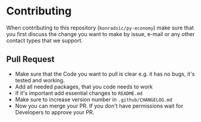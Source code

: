 # Contributing
When contributing to this repository (`konradsic/py-economy`) make sure 
that you first discuss the change you want 
to make by issue, e-mail or any other contact types that we support.
## Pull Request
* Make sure that the Code you want to pull is clear e.g. it has no bugs, it's tested and working.
* Add all needed packages, that you code needs to work
* If it's important add essential changes to `README.md`
* Make sure to increase version number in `.github/CHANGELOG.md`
* Now you can merge your PR. If you don't have permissions wait for Developers to approve your PR.
